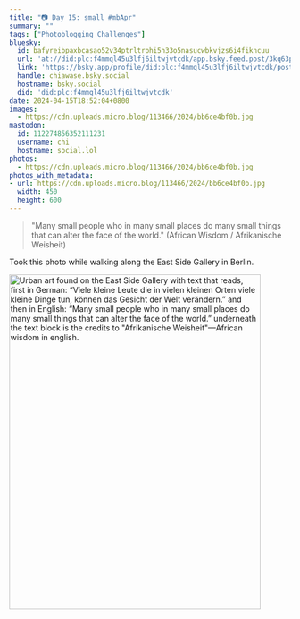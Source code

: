 ```yaml
---
title: "📷 Day 15: small #mbApr"
summary: ""
tags: ["Photoblogging Challenges"]
bluesky:
  id: bafyreibpaxbcasao52v34ptrltrohi5h33o5nasucwbkvjzs6i4fikncuu
  url: 'at://did:plc:f4mmql45u3lfj6iltwjvtcdk/app.bsky.feed.post/3kq63pll3fw2y'
  link: 'https://bsky.app/profile/did:plc:f4mmql45u3lfj6iltwjvtcdk/post/3kq63pll3fw2y'
  handle: chiawase.bsky.social
  hostname: bsky.social
  did: 'did:plc:f4mmql45u3lfj6iltwjvtcdk'
date: 2024-04-15T18:52:04+0800
images:
  - https://cdn.uploads.micro.blog/113466/2024/bb6ce4bf0b.jpg
mastodon:
  id: 112274856352111231
  username: chi
  hostname: social.lol
photos:
  - https://cdn.uploads.micro.blog/113466/2024/bb6ce4bf0b.jpg
photos_with_metadata:
- url: https://cdn.uploads.micro.blog/113466/2024/bb6ce4bf0b.jpg
  width: 450
  height: 600
---
```


> "Many small people who in many small places do many small things that can alter the face of the world." (African Wisdom / Afrikanische Weisheit)

Took this photo while walking along the East Side Gallery in Berlin.

<img src="/img/uploads/2024/bb6ce4bf0b.jpg" width="450" height="600" alt="Urban art found on the East Side Gallery with text that reads, first in German: “Viele kleine Leute die in vielen kleinen Orten viele kleine Dinge tun, können das Gesicht der Welt verändern.” and then in English: “Many small people who in many small places do many small things that can alter the face of the world.” underneath the text block is the credits to &quot;Afrikanische Weisheit&quot;—African wisdom in english.">
